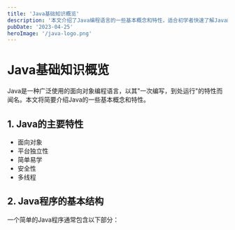 ```yaml
---
title: 'Java基础知识概览'
description: '本文介绍了Java编程语言的一些基本概念和特性，适合初学者快速了解Java的核心要点。'
pubDate: '2023-04-25'
heroImage: '/java-logo.png'
---
```


# Java基础知识概览

Java是一种广泛使用的面向对象编程语言，以其"一次编写，到处运行"的特性而闻名。本文将简要介绍Java的一些基本概念和特性。

## 1. Java的主要特性

- 面向对象
- 平台独立性
- 简单易学
- 安全性
- 多线程

## 2. Java程序的基本结构

一个简单的Java程序通常包含以下部分：
